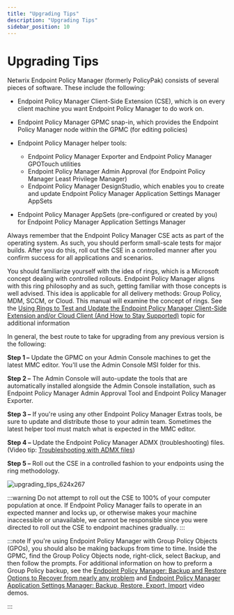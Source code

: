 ```yaml
---
title: "Upgrading Tips"
description: "Upgrading Tips"
sidebar_position: 10
---
```


# Upgrading Tips

Netwrix Endpoint Policy Manager (formerly PolicyPak) consists of several pieces of software. These
include the following:

- Endpoint Policy Manager Client-Side Extension (CSE), which is on every client machine you want
  Endpoint Policy Manager to do work on.
- Endpoint Policy Manager GPMC snap-in, which provides the Endpoint Policy Manager node within the
  GPMC (for editing policies)
- Endpoint Policy Manager helper tools:

  - Endpoint Policy Manager Exporter and Endpoint Policy Manager GPOTouch utilities
  - Endpoint Policy Manager Admin Approval (for Endpoint Policy Manager Least Privilege Manager)
  - Endpoint Policy Manager DesignStudio, which enables you to create and update Endpoint Policy
    Manager Application Settings Manager AppSets

- Endpoint Policy Manager AppSets (pre-configured or created by you) for Endpoint Policy Manager
  Application Settings Manager

Always remember that the Endpoint Policy Manager CSE acts as part of the operating system. As such,
you should perform small-scale tests for major builds. After you do this, roll out the CSE in a
controlled manner after you confirm success for all applications and scenarios.

You should familiarize yourself with the idea of rings, which is a Microsoft concept dealing with
controlled rollouts. Endpoint Policy Manager aligns with this ring philosophy and as such, getting
familiar with those concepts is well advised. This idea is applicable for all delivery methods:
Group Policy, MDM, SCCM, or Cloud. This manual will examine the concept of rings. See the
[Using Rings to Test and Update the Endpoint Policy Manager Client-Side Extension and/or Cloud Client (And How to Stay Supported)](/docs/endpointpolicymanager/installation/knowledgebase/bestpractices/rings.md) topic
for additional information

In general, the best route to take for upgrading from any previous version is the following:

**Step 1 –** Update the GPMC on your Admin Console machines to get the latest MMC editor. You'll use
the Admin Console MSI folder for this.

**Step 2 –** The Admin Console will auto-update the tools that are automatically installed alongside
the Admin Console installation, such as Endpoint Policy Manager Admin Approval Tool and Endpoint
Policy Manager Exporter.

**Step 3 –** If you're using any other Endpoint Policy Manager Extras tools, be sure to update and
distribute those to your admin team. Sometimes the latest helper tool must match what is expected in
the MMC editor.

**Step 4 –** Update the Endpoint Policy Manager ADMX (troubleshooting) files. (Video tip:
[Troubleshooting with ADMX files](/docs/endpointpolicymanager/gettingstarted/misc/videos/troubleshooting/admxfiles.md))

**Step 5 –** Roll out the CSE in a controlled fashion to your endpoints using the ring methodology.

![upgrading_tips_624x267](/images/endpointpolicymanager/install/upgrade/upgrading_tips_624x267.webp)

:::warning
Do not attempt to roll out the CSE to 100% of your computer population at once. If
Endpoint Policy Manager fails to operate in an expected manner and locks up, or otherwise makes your
machine inaccessible or unavailable, we cannot be responsible since you were directed to roll out
the CSE to endpoint machines gradually.
:::


:::note
If you're using Endpoint Policy Manager with Group Policy Objects (GPOs), you should also
be making backups from time to time. Inside the GPMC, find the Group Policy Objects node,
right-click, select Backup, and then follow the prompts. For additional information on how to
preform a Group Policy backup, see the
[Endpoint Policy Manager: Backup and Restore Options to Recover from nearly any problem](/docs/endpointpolicymanager/gettingstarted/misc/videos/upgradingmaintenance/backupoptions.md)
and
[Endpoint Policy Manager Application Settings Manager: Backup, Restore, Export, Import](/docs/endpointpolicymanager/gettingstarted/misc/videos/upgradingmaintenance/backup.md)
video demos.

:::
